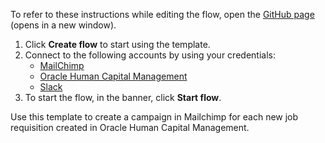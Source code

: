 To refer to these instructions while editing the flow, open the [GitHub page](https://github.com/ot4i/app-connect-templates/tree/master/resources/markdown/Create%20a%20campaign%20in%20Mailchimp%20for%20each%20new%20job%20requisition%20created%20in%20Oracle%20HCM_instructions.md) (opens in a new window).

1. Click **Create flow** to start using the template.
2. Connect to the following accounts by using your credentials:
   - [MailChimp](https://www.ibm.com/docs/en/app-connect/containers_cd?topic=apps-mailchimp)
   - [Oracle Human Capital Management](https://www.ibm.com/docs/en/app-connect/containers_cd?topic=apps-oracle-human-capital-management) 
   - [Slack](https://www.ibm.com/docs/en/app-connect/containers_cd?topic=apps-slack)
3. To start the flow, in the banner, click **Start flow**.

Use this template to create a campaign in Mailchimp for each new job requisition created in Oracle Human Capital Management.



